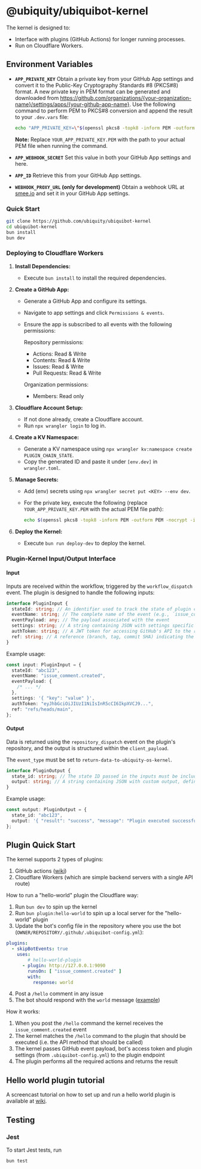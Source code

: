 # @ubiquity/ubiquibot-kernel

The kernel is designed to:

- Interface with plugins (GitHub Actions) for longer running processes.
- Run on Cloudflare Workers.

## Environment Variables

- **`APP_PRIVATE_KEY`**
  Obtain a private key from your GitHub App settings and convert it to the Public-Key Cryptography Standards #8 (PKCS#8) format. A new private key in PEM format can be generated and downloaded from https://github.com/organizations/{your-organization-name}/settings/apps/{your-github-app-name}. Use the following command to perform PEM to PKCS#8 conversion and append the result to your `.dev.vars` file:

  ```sh
  echo "APP_PRIVATE_KEY=\"$(openssl pkcs8 -topk8 -inform PEM -outform PEM -nocrypt -in YOUR_APP_PRIVATE_KEY.PEM | awk 'BEGIN{ORS="\\n"} 1')\"" >> .dev.vars
  ```

  **Note:** Replace `YOUR_APP_PRIVATE_KEY.PEM` with the path to your actual PEM file when running the command.

- **`APP_WEBHOOK_SECRET`**
  Set this value in both your GitHub App settings and here.

- **`APP_ID`**
  Retrieve this from your GitHub App settings.

- **`WEBHOOK_PROXY_URL` (only for development)**
  Obtain a webhook URL at [smee.io](https://smee.io/) and set it in your GitHub App settings.

### Quick Start

```bash
git clone https://github.com/ubiquity/ubiquibot-kernel
cd ubiquibot-kernel
bun install
bun dev
```

### Deploying to Cloudflare Workers

1. **Install Dependencies:**

   - Execute `bun install` to install the required dependencies.

2. **Create a GitHub App:**

   - Generate a GitHub App and configure its settings.
   - Navigate to app settings and click `Permissions & events`.
   - Ensure the app is subscribed to all events with the following permissions:

     Repository permissions:

     - Actions: Read & Write
     - Contents: Read & Write
     - Issues: Read & Write
     - Pull Requests: Read & Write

     Organization permissions:

     - Members: Read only

3. **Cloudflare Account Setup:**

   - If not done already, create a Cloudflare account.
   - Run `npx wrangler login` to log in.

4. **Create a KV Namespace:**

   - Generate a KV namespace using `npx wrangler kv:namespace create PLUGIN_CHAIN_STATE`.
   - Copy the generated ID and paste it under `[env.dev]` in `wrangler.toml`.

5. **Manage Secrets:**

   - Add (env) secrets using `npx wrangler secret put <KEY> --env dev`.
   - For the private key, execute the following (replace `YOUR_APP_PRIVATE_KEY.PEM` with the actual PEM file path):

     ```sh
     echo $(openssl pkcs8 -topk8 -inform PEM -outform PEM -nocrypt -in YOUR_APP_PRIVATE_KEY.PEM) | npx wrangler secret put APP_PRIVATE_KEY --env dev
     ```

6. **Deploy the Kernel:**
   - Execute `bun run deploy-dev` to deploy the kernel.

### Plugin-Kernel Input/Output Interface

#### Input

Inputs are received within the workflow, triggered by the `workflow_dispatch` event. The plugin is designed to handle the following inputs:

```typescript
interface PluginInput {
  stateId: string; // An identifier used to track the state of plugin chain execution in Cloudflare KV
  eventName: string; // The complete name of the event (e.g., `issue_comment.created`)
  eventPayload: any; // The payload associated with the event
  settings: string; // A string containing JSON with settings specific to your plugin
  authToken: string; // A JWT token for accessing GitHub's API to the repository where the event occurred
  ref: string; // A reference (branch, tag, commit SHA) indicating the version of the plugin to be utilized
}
```

Example usage:

```typescript
const input: PluginInput = {
  stateId: "abc123",
  eventName: "issue_comment.created",
  eventPayload: {
    /* ... */
  },
  settings: '{ "key": "value" }',
  authToken: "eyJhbGciOiJIUzI1NiIsInR5cCI6IkpXVCJ9...",
  ref: "refs/heads/main",
};
```

#### Output

Data is returned using the `repository_dispatch` event on the plugin's repository, and the output is structured within the `client_payload`.

The `event_type` must be set to `return-data-to-ubiquity-os-kernel`.

```typescript
interface PluginOutput {
  state_id: string; // The state ID passed in the inputs must be included here
  output: string; // A string containing JSON with custom output, defined by the plugin itself
}
```

Example usage:

```typescript
const output: PluginOutput = {
  state_id: "abc123",
  output: '{ "result": "success", "message": "Plugin executed successfully" }',
};
```

## Plugin Quick Start

The kernel supports 2 types of plugins:

1. GitHub actions ([wiki](https://github.com/ubiquity/ubiquibot-kernel/wiki/How-it-works))
2. Cloudflare Workers (which are simple backend servers with a single API route)

How to run a "hello-world" plugin the Cloudflare way:

1. Run `bun dev` to spin up the kernel
2. Run `bun plugin:hello-world` to spin up a local server for the "hello-world" plugin
3. Update the bot's config file in the repository where you use the bot (`OWNER/REPOSITORY/.github/.ubiquibot-config.yml`):

```yml
plugins:
  - skipBotEvents: true
    uses:
    	# hello-world-plugin
      - plugin: http://127.0.0.1:9090
        runsOn: [ "issue_comment.created" ]
        with:
          response: world
```

4. Post a `/hello` comment in any issue
5. The bot should respond with the `world` message ([example](https://github.com/rndquu-org/test-repo/issues/54#issuecomment-2149313139))

How it works:

1. When you post the `/hello` command the kernel receives the `issue_comment.created` event
2. The kernel matches the `/hello` command to the plugin that should be executed (i.e. the API method that should be called)
3. The kernel passes GitHub event payload, bot's access token and plugin settings (from `.ubiquibot-config.yml`) to the plugin endpoint
4. The plugin performs all the required actions and returns the result

## Hello world plugin tutorial

A screencast tutorial on how to set up and run a hello world plugin is available at [wiki](https://github.com/ubiquity/ubiquibot-kernel/wiki/Hello-world-plugin-onboarding-tutorial).

## Testing

### Jest

To start Jest tests, run

```shell
bun test
```
